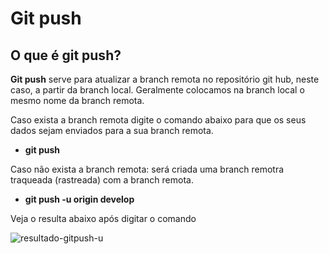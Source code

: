 # Git push

## O que é git push?

**Git push** serve para atualizar a branch remota no repositório git hub, neste caso,  a partir da branch local. Geralmente colocamos na branch local o mesmo nome da branch remota.

Caso exista a branch remota digite o comando abaixo para que os seus dados sejam enviados para a sua branch remota.

* **git push**

Caso não exista a branch remota: será criada uma branch remotra traqueada (rastreada) com a branch remota.

* **git push -u origin develop**

Veja o resulta abaixo após digitar o comando

![resultado-gitpush-u](resultado-gitpush-u.png)
